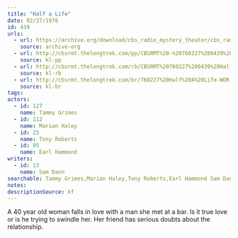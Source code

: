 ```yaml
---
title: "Half a Life"
date: 02/27/1976
id: 439
urls: 
  - url: https://archive.org/download/cbs_radio_mystery_theater/cbs_radio_mystery_theater-0401-0450.zip/cbs_radio_mystery_theater-0401-0450%2Fcbsrmt_0439_half_a_life.mp3
    source: archive-org
  - url: http://cbsrmt.thelongtrek.com/pp/CBSRMT%20-%20760227%200439%20Half%20a%20Life_pp.mp3
    source: kl-pp
  - url: http://cbsrmt.thelongtrek.com/rb/CBSRMT%20760227%200439%20Half%20A%20Life_wuwm%20recorded%207_18_76.mp3
    source: kl-rb
  - url: http://cbsrmt.thelongtrek.com/br/760227%20Half%20A%20Life-WOR.mp3
    source: kl-br
tags: 
actors:  
  - id: 127
    name: Tammy Grimes  
  - id: 112
    name: Marian Haley  
  - id: 25
    name: Tony Roberts  
  - id: 95
    name: Earl Hammond
writers:  
  - id: 13
    name: Sam Dann
searchable: Tammy Grimes,Marian Haley,Tony Roberts,Earl Hammond Sam Dann
notes: 
descriptionSource: kf
---
```

A 40 year old woman falls in love with a man she met at a bar. Is it true love or is he trying to swindle her. Her friend has serious doubts about the relationship.